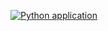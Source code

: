 [![Python application](https://github.com/Raheesakk/Adding-a-Status-Badge/actions/workflows/pylint_pytest.yml/badge.svg)](https://github.com/Raheesakk/Adding-a-Status-Badge/actions/workflows/pylint_pytest.yml)

